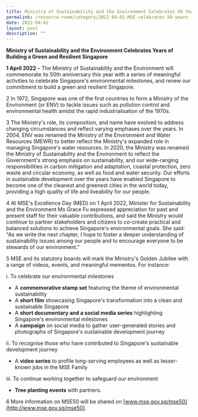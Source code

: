 ```yaml
---
title: Ministry of Sustainability and the Environment Celebrates 50	Years of Building a Green and Resilient Singapore
permalink: /resource-room/category/2022-04-01-MSE-celebrates-50-years
date: 2022-04-01
layout: post
description: ""
---
```


**Ministry of Sustainability and the Environment Celebrates Years of Building a Green and Resilient Singapore**

**1 April 2022** – The Ministry of Sustainability and the Environment will commemorate its 50th anniversary this year with a series of meaningful activities to celebrate Singapore&#39;s environmental milestones, and renew our commitment to build a green and resilient Singapore.

2 In 1972, Singapore was one of the first countries to form a Ministry of the Environment (or ENV) to tackle issues such as pollution control and environmental health amidst the rapid industrialisation of the 1970s.

3 The Ministry&#39;s role, its composition, and name have evolved to address changing circumstances and reflect varying emphases over the years. In 2004, ENV was renamed the Ministry of the Environment and Water Resources (MEWR) to better reflect the Ministry&#39;s expanded role in managing Singapore&#39;s water resources. In 2020, the Ministry was renamed the Ministry of Sustainability and the Environment to reflect the Government&#39;s strong emphasis on sustainability, and our wide-ranging responsibilities in carbon mitigation and adaptation, coastal protection, zero waste and circular economy, as well as food and water security. Our efforts in sustainable development over the years have enabled Singapore to become one of the cleanest and greenest cities in the world today, providing a high quality of life and liveability for our people.

4 At MSE&#39;s Excellence Day (MED) on 1 April 2022, Minister for Sustainability and the Environment Ms Grace Fu expressed appreciation for past and present staff for their valuable contributions, and said the Ministry would continue to partner stakeholders and citizens to co-create practical and balanced solutions to achieve Singapore&#39;s environmental goals. She said: &quot;As we write the next chapter, I hope to foster a deeper understanding of sustainability issues among our people and to encourage everyone to be stewards of our environment.&quot;

5 MSE and its statutory boards will mark the Ministry&#39;s Golden Jubilee with a range of videos, events, and meaningful mementos. For instance:

i. To celebrate our environmental milestones

- A **commemorative stamp set** featuring the theme of environmental sustainability
- A **short film** showcasing Singapore&#39;s transformation into a clean and sustainable Singapore
- A **short documentary and a social media series** highlighting Singapore&#39;s environmental milestones
- A **campaign** on social media to gather user-generated stories and photographs of Singapore&#39;s sustainable development journey

ii. To recognise those who have contributed to Singapore&#39;s sustainable development journey

- A **video series** to profile long-serving employees as well as lesser-known jobs in the MSE Family

iii. To continue working together to safeguard our environment

- **Tree planting events** with partners.

6 More information on MSE50 will be shared on [www.mse.gov.sg/mse50](http://www.mse.gov.sg/mse50).

